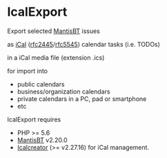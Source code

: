 IcalExport
==========

Export selected [MantisBT] issues 

as [iCal] ([rfc2445]/[rfc5545]) calendar tasks (i.e. TODOs) 

in a iCal media file (extension .ics) 

for import into 
- public calendars
- business/organization calendars
- private calendars in a PC, pad or smartphone
- etc

IcalExport requires
- PHP >= 5.6
- [MantisBT] v2.20.0 
- [Icalcreator] (>= v2.27.16) for iCal management.



[iCal]:
http://en.wikipedia.org/wiki/ICalendar

[Mantisbt]:
https://mantisbt.org/

[Icalcreator]:
https://github.com/iCalcreator/iCalcreator/

[rfc2445]:
https://tools.ietf.org/html/rfc2445

[rfc5545]:
https://tools.ietf.org/html/rfc5545
